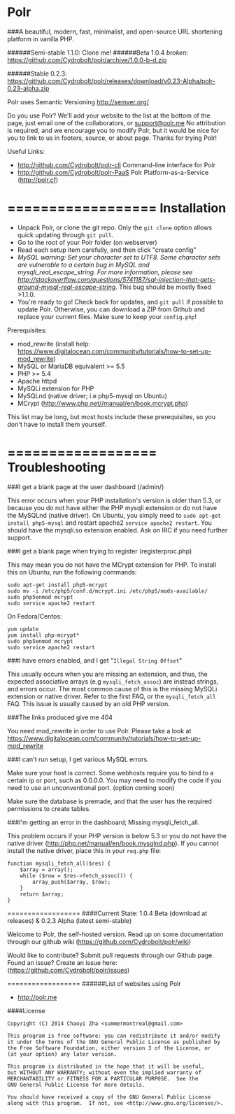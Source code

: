 Polr
==================

###A beautiful, modern, fast, minimalist, and open-source URL shortening platform in vanilla PHP. 

######Semi-stable 1.1.0: Clone me!
######Beta 1.0.4 *broken*: https://github.com/Cydrobolt/polr/archive/1.0.0-b-d.zip

######Stable 0.2.3: https://github.com/Cydrobolt/polr/releases/download/v0.23-Alpha/polr-0.23-alpha.zip



Polr uses Semantic Versioning http://semver.org/

Do you use Polr? We'll add your website to the list at the bottom of the page, just email one of the collaborators, or support@polr.me
No attribution is required, and we encourage you to modify Polr, but it would be nice for you to link to us in footers, source, or about page. Thanks for trying Polr!

Useful Links:

 - http://github.com/Cydrobolt/polr-cli Command-line interface for Polr
 - http://github.com/Cydrobolt/polr-PaaS Polr Platform-as-a-Service (http://polr.cf)


==================
Installation
==================

 - Unpack Polr, or clone the git repo. Only the `git clone` option allows quick updating through `git pull`.
 - Go to the root of your Polr folder (on webserver)
 - Read each setup item carefully, and then click "create config"
 - *MySQL warning: Set your character set to UTF8. Some character sets are vulnerable to a certain bug in MySQL and mysqli_real_escape_string. For more information, please see http://stackoverflow.com/questions/5741187/sql-injection-that-gets-around-mysql-real-escape-string*. This bug should be mostly fixed >1.1.0. 
 - You're ready to go! Check back for updates, and `git pull` if possible to update Polr. Otherwise, you can download a ZIP from Github and replace your current files. Make sure to keep your `config.php`!

Prerequisites:

- mod_rewrite (install help: https://www.digitalocean.com/community/tutorials/how-to-set-up-mod_rewrite)
- MySQL or MariaDB equivalent >= 5.5
- PHP >= 5.4
- Apache httpd
- MySQLi extension for PHP
- MySQLnd (native driver; i.e php5-mysql on Ubuntu)
- MCrypt (http://www.php.net//manual/en/book.mcrypt.php)

This list may be long, but most hosts include these prerequisites, so you don't have to install them yourself.

==================
Troubleshooting
==================

###I get a blank page at the user dashboard (/admin/)

This error occurs when your PHP installation's version is older than 5.3, or because you do not have either the PHP mysqli extension or do not have the MySQLnd (native driver). On Ubuntu, you simply need to `sudo apt-get install php5-mysql` and restart apache2 `service apache2 restart`. You should have the mysqli.so extension enabled. Ask on IRC if you need further support.

###I get a blank page when trying to register (registerproc.php)

This may mean you do not have the MCrypt extension for PHP. To install this on Ubuntu, run the following commands:

```
sudo apt-get install php5-mcrypt
sudo mv -i /etc/php5/conf.d/mcrypt.ini /etc/php5/mods-available/
sudo php5enmod mcrypt
sudo service apache2 restart
```

On Fedora/Centos:

```
yum update
yum install php-mcrypt*
sudo php5enmod mcrypt
sudo service apache2 restart
```

###I have errors enabled, and I get "`Illegal String Offset`"

This usually occurs when you are missing an extension, and thus, the expected associative arrays (e.g `mysqli_fetch_assoc`) are instead strings, and errors occur. The most common cause of this is the missing MySQLi extension or native driver. Refer to the first FAQ, or the `mysqli_fetch_all` FAQ. This issue is usually caused by an
old PHP version.

###The links produced give me 404

You need mod_rewrite in order to use Polr. Please take a look at https://www.digitalocean.com/community/tutorials/how-to-set-up-mod_rewrite

###I can't run setup, I get various MySQL errors.

Make sure your host is correct. Some webhosts require you to bind to a certain ip or port, such as 0.0.0.0. You may need to modify the code if you need to use an unconventional port. (option coming soon)

Make sure the database is premade, and that the user has the required permissions to create tables.

###I'm getting an error in the dashboard; Missing mysqli_fetch_all.

This problem occurs if your PHP version is below 5.3 or you do not have the native driver (http://php.net/manual/en/book.mysqlnd.php). If you cannot install the native driver, place this in your `req.php` file:

```
function mysqli_fetch_all($res) {
    $array = array();
    while ($row = $res->fetch_assoc()) {
        array_push($array, $row);
    }
    return $array;
}
```


==================
####Current State: 1.0.4 Beta (download at releases) & 0.2.3 Alpha (latest semi-stable)

Welcome to Polr, the self-hosted version. Read up on some documentation through our github wiki (https://github.com/Cydrobolt/polr/wiki)

Would like to contribute? Submit pull requests through our Github page. Found an issue? Create an issue here: (https://github.com/Cydrobolt/polr/issues)

==================
######List of websites using Polr

- http://polr.me

####License


    Copyright (C) 2014 Chaoyi Zha <summermontreal@gmail.com>

    This program is free software: you can redistribute it and/or modify
    it under the terms of the GNU General Public License as published by
    the Free Software Foundation, either version 3 of the License, or
    (at your option) any later version.

    This program is distributed in the hope that it will be useful,
    but WITHOUT ANY WARRANTY; without even the implied warranty of
    MERCHANTABILITY or FITNESS FOR A PARTICULAR PURPOSE.  See the
    GNU General Public License for more details.

    You should have received a copy of the GNU General Public License
    along with this program.  If not, see <http://www.gnu.org/licenses/>.

